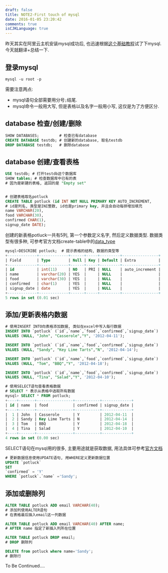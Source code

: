 ```yaml
---
draft: false
title: NOTE2-First touch of mysql
date: 2016-01-05 23:20:42
comments: true
isCJKLanguage: true
---
```


昨天其实在阿里云主机安装mysql成功后, 也迅速根据[这个基础教程](https://www.digitalocean.com/community/tutorials/a-basic-mysql-tutorial)试了下mysql. 今天就翻译+总结一下.


## 登录mysql
```
mysql -u root -p
```

需要注意两点:
+ mysql语句全部需要用分号`;`结尾.
+ mysql命令一般用大写, 但是表格以及名字一般用小写, 这仅是为了方便区分.


## database 检查/创建/删除
```sql
SHOW DATABASES;         # 检查已有database
CREATE DATABASE testdb; # 创建新的database, 取名testdb
DROP DATABASE testdb;   # 删除database
```

## database 创建/查看表格
```sql
USE testdb; # 打开testdb这个数据库
SHOW tables; # 检查数据库中已有的表
# 因为是新建的表格, 返回的是 "Empty set"


# 创建表格取名potluck
CREATE TABLE potluck (id INT NOT NULL PRIMARY KEY AUTO_INCREMENT,
# id是列名, 类型是INI整数, id也是primary key, 并且会自动每排增加填充
name VARCHAR(20),
food VARCHAR(30),
confirmed CHAR(1),
signup_date DATE);
```

创建的新表格potluck一共有5列, 第一个参数定义名字, 然后定义数据类型.
数据类型有很多种, 可参考官方文档create-table中的[data_type](http://dev.mysql.com/doc/refman/5.7/en/create-table.html)

```sql
mysql>DESCRIBE potluck;  # 提示表格的结构, 数据的类型等
+-------------+-------------+------+-----+---------+----------------+
| Field       | Type        | Null | Key | Default | Extra          |
+-------------+-------------+------+-----+---------+----------------+
| id          | int(11)     | NO   | PRI | NULL    | auto_increment |
| name        | varchar(20) | YES  |     | NULL    |                |
| food        | varchar(30) | YES  |     | NULL    |                |
| confirmed   | char(1)     | YES  |     | NULL    |                |
| signup_date | date        | YES  |     | NULL    |                |
+-------------+-------------+------+-----+---------+----------------+
5 rows in set (0.01 sec)
```

## 添加/更新表格内数据
```sql
# 使用INSERT INTO向表格添加数据, 类似在excel中写入每行数据
INSERT INTO `potluck` (`id`,`name`,`food`,`confirmed`,`signup_date`)
VALUES (NULL, "John", "Casserole","Y", '2012-04-11');

INSERT INTO `potluck` (`id`,`name`,`food`,`confirmed`,`signup_date`)
VALUES (NULL, "Sandy", "Key Lime Tarts","N", '2012-04-14');

INSERT INTO `potluck` (`id`,`name`,`food`,`confirmed`,`signup_date`)
VALUES (NULL, "Tom", "BBQ","Y", '2012-04-18');

INSERT INTO `potluck` (`id`,`name`,`food`,`confirmed`,`signup_date`)
VALUES (NULL, "Tina", "Salad","Y", '2012-04-10');

# 使用SELECT语句查看表格数据
# SELECT * 表示从表格中选取所有数据
mysql> SELECT * FROM potluck;
+----+-------+----------------+-----------+-------------+
| id | name  | food           | confirmed | signup_date |
+----+-------+----------------+-----------+-------------+
|  1 | John  | Casserole      | Y         | 2012-04-11  |
|  2 | Sandy | Key Lime Tarts | N         | 2012-04-14  |
|  3 | Tom   | BBQ            | Y         | 2012-04-18  |
|  4 | Tina  | Salad          | Y         | 2012-04-10  |
+----+-------+----------------+-----------+-------------+
4 rows in set (0.00 sec)
```

SELECT语句在mysql用的很多, 主要用途就是获取数据, 用法具体可参考[官方文档](http://dev.mysql.com/doc/refman/5.7/en/select.html)

```sql
# 更新数据信息使用UPDATE语句, 用WHERE定义更新数据位置
UPDATE `potluck`
SET
`confirmed` = 'Y'
WHERE `potluck`.`name` ='Sandy';
```

## 添加或删除列
```sql
ALTER TABLE potluck ADD email VARCHAR(40);
# 添加列使用ALTER语句
# 在表格最后插入email这一列数据

ALTER TABLE potluck ADD email VARCHAR(40) AFTER name;
# AFTER name 指定了新插入列所在位置

ALTER TABLE potluck DROP email;
# DROP 删除列

DELETE from potluck where name='Sandy';
# 删除行
```

To Be Continued....
